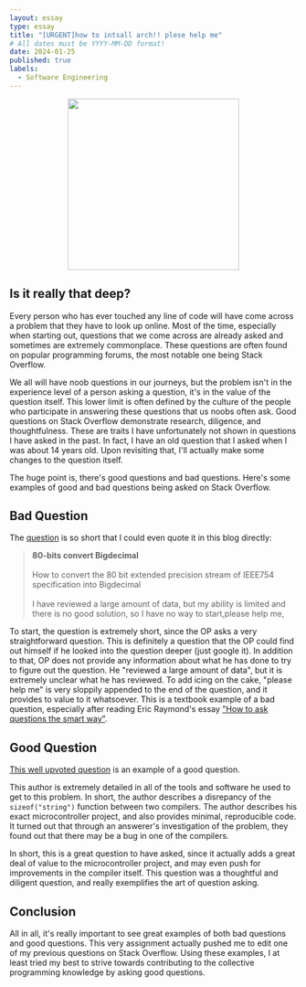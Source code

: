 ```yaml
---
layout: essay
type: essay
title: "[URGENT]how to intsall arch!! plese help me"
# All dates must be YYYY-MM-DD format!
date: 2024-01-25
published: true
labels:
  - Software Engineering
---
```

<p align="center">
    <img width="300px" src="https://www.freewear.org/images/articles/detail/FW0582.png">
</p>

## Is it really that deep?
Every person who has ever touched any line of code will have come across a problem that they have to look up online. Most of the time, especially when starting out, questions that we come across are already asked and sometimes are extremely commonplace. These questions are often found on popular programming forums, the most notable one being Stack Overflow.

We all will have noob questions in our journeys, but the problem isn't in the experience level of a person asking a question, it's in the value of the question itself. This lower limit is often defined by the culture of the people who participate in answering these questions that us noobs often ask. Good questions on Stack Overflow demonstrate research, diligence, and thoughtfulness. These are traits I have unfortunately not shown in questions I have asked in the past. In fact, I have an old question that I asked when I was about 14 years old. Upon revisiting that, I'll actually make some changes to the question itself.

The huge point is, there's good questions and bad questions. Here's some examples of good and bad questions being asked on Stack Overflow.

## Bad Question

The [question](https://stackoverflow.com/questions/77884594/80-bits-convert-bigdecimal) is so short that I could even quote it in this blog directly:

><b>80-bits convert Bigdecimal</b> <br><br>
>How to convert the 80 bit extended precision stream of IEEE754 specification into Bigdecimal <br><br> I have reviewed a large amount of data, but my ability is limited and there is no good solution, so I have no way to start,please help me,

To start, the question is extremely short, since the OP asks a very straightforward question. This is definitely a question that the OP could find out himself if he looked into the question deeper (just google it). In addition to that, OP does not provide any information about what he has done to try to figure out the question. He "reviewed a large amount of data", but it is extremely unclear what he has reviewed. To add icing on the cake, "please help me" is very sloppily appended to the end of the question, and it provides to value to it whatsoever. This is a textbook example of a bad question, especially after reading Eric Raymond's essay ["How to ask questions the smart way"](http://www.catb.org/esr/faqs/smart-questions.html).

## Good Question
[This well upvoted question](https://stackoverflow.com/questions/77819873/what-is-the-correct-output-of-sizeofstring) is an example of a good question.

This author is extremely detailed in all of the tools and software he used to get to this problem. In short, the author describes a disrepancy of the `sizeof("string")` function between two compilers. The author describes his exact microcontroller project, and also provides minimal, reproducible code. It turned out that through an answerer's investigation of the problem, they found out that there may be a bug in one of the compilers.

In short, this is a great question to have asked, since it actually adds a great deal of value to the microcontroller project, and may even push for improvements in the compiler itself. This question was a thoughtful and diligent question, and really exemplifies the art of question asking.

## Conclusion
All in all, it's really important to see great examples of both bad questions and good questions. This very assignment actually pushed me to edit one of my previous questions on Stack Overflow. Using these examples, I at least tried my best to strive towards contributing to the collective programming knowledge by asking good questions.

